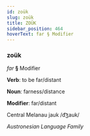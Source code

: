 ```yaml
---
id: zoük
slug: zoük
title: ZOÜK
sidebar_position: 464
hoverText: far § Modifier
---
```


### zoük

*far* **§** Modifier

**Verb**: to be far/distant

**Noun**: farness/distance

**Modifier**: far/distant

Central Melanau jauk /d͡ʒauk/

*Austronesian Language Family*